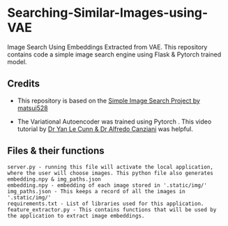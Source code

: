 # Searching-Similar-Images-using-VAE
Image Search Using Embeddings Extracted from VAE. This repository contains code a simple image search engine using Flask & Pytorch trained model.

## Credits

* This repository is based on the [Simple Image Search Project by matsui528](https://github.com/matsui528/sis)

* The Variational Autoencoder was trained using Pytorch . This video tutorial by [Dr Yan Le Cunn & Dr Alfredo Canziani](https://www.youtube.com/watch?v=7Rb4s9wNOmc&list=PLLHTzKZzVU9eaEyErdV26ikyolxOsz6mq&index=15&t=1639s) was helpful.


## Files & their functions

```
server.py - running this file will activate the local application, where the user will choose images. This python file also generates embedding.npy & img_paths.json
embedding.npy - embedding of each image stored in '.static/img/'
img_paths.json - This keeps a record of all the images in '.static/img/'
requirements.txt - List of libraries used for this application.
feature_extractor.py - This contains functions that will be used by the application to extract image embeddings.






```

